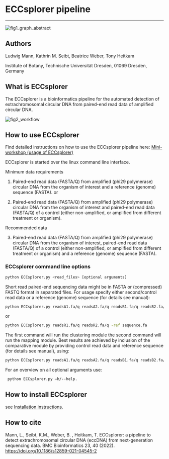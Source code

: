 # ECCsplorer pipeline #
-------------------------------------------------------------------------------

![fig1_graph_abstract](https://user-images.githubusercontent.com/45664228/112352923-80acf380-8ccb-11eb-94a1-788a917bd89a.png)


## Authors
Ludwig Mann, Kathrin M. Seibt, Beatrice Weber, Tony Heitkam

Institute of Botany, Technische Universität Dresden, 01069 Dresden, Germany

## What is ECCsplorer

The ECCsplorer is a bioinformatics pipeline for the automated detection of extrachromosomal circular DNA from paired-end read data of amplified circular DNA.

![fig2_workflow](https://user-images.githubusercontent.com/45664228/112352695-46dbed00-8ccb-11eb-9a01-e06a44b0203f.png)

## How to use ECCsplorer

Find detailed instructions on how to use the ECCsplorer pipeline here: [Mini-workshop (usage of ECCsplorer)](https://github.com/crimBubble/ECCsplorer/blob/master/tutorials/Mini-workshop.md)

ECCsplorer is started over the linux command line interface.

Minimum data requirements

1. Paired-end read data (FASTA/Q) from amplified (phi29 polymerase) circular DNA from the organism of interest and a reference (genome) sequence (FASTA).
or

2. Paired-end read data (FASTA/Q) from amplified (phi29 polymerase) circular DNA from the organism of interest and paired-end read data (FASTA/Q) of a control (either non-amplified, or amplified from different treatment or organism).

Recommended data

3. Paired-end read data (FASTA/Q) from amplified (phi29 polymerase) circular DNA from the organism of interest, paired-end read data (FASTA/Q) of a control (either non-amplified, or amplified from different treatment or organism) and a reference (genome) sequence (FASTA).

### ECCsplorer command line options

```bash
python ECCsplorer.py <read_files> [optional arguments]
```
Short read paired-end sequencing data might be in FASTA or (compressed) FASTQ format in separated files. For usage specify either second/control read data or a reference (genome) sequence (for details see manual):

```bash
python ECCsplorer.py readsA1.fa/q readsA2.fa/q readsB1.fa/q readsB2.fa/q
```
or 
```bash
python ECCsplorer.py readsR1.fa/q readsR2.fa/q -ref sequence.fa
```

The first command will run the clustering module the second command will run the mapping module. Best results are achieved by inclusion of the comparative module by providing control read data and reference sequence (for details see manual), using:

```bash
python ECCsplorer.py readsA1.fa/q readsA2.fa/q readsB1.fa/q readsB2.fa/q -ref sequence.fa [optional arguments] 
```
For an overview on all optional arguments use:

```bash
 python ECCsplorer.py –h/--help.
```

## How to install ECCsplorer

see [Installation instructions](https://github.com/crimBubble/ECCsplorer/blob/master/tutorials/Installation_instructions.md).

## How to cite

Mann, L., Seibt, K.M., Weber, B. , Heitkam, T. ECCsplorer: a pipeline to detect extrachromosomal circular DNA (eccDNA) from next-generation sequencing data. BMC Bioinformatics 23, 40 (2022). https://doi.org/10.1186/s12859-021-04545-2
